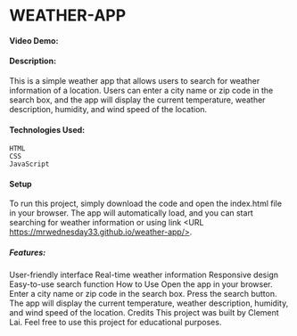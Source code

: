 # WEATHER-APP
#### Video Demo: <URL www.v.com>
#### Description:
  
This is a simple weather app that allows users to search for weather information of a location. Users can enter a city name or zip code in the search box, and the app will display the current temperature, weather description, humidity, and wind speed of the location.

#### Technologies Used:
  ```
HTML
CSS
JavaScript
  ```
#### Setup
To run this project, simply download the code and open the index.html file in your browser. The app will automatically load, and you can start searching for weather information or using link <URL https://mrwednesday33.github.io/weather-app/>.

##### Features:
User-friendly interface
Real-time weather information
Responsive design
Easy-to-use search function
How to Use
Open the app in your browser.
Enter a city name or zip code in the search box.
Press the search button.
The app will display the current temperature, weather description, humidity, and wind speed of the location.
Credits
This project was built by Clement Lai. Feel free to use this project for educational purposes.
